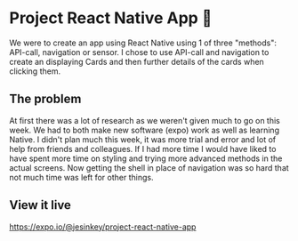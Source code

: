 # Project React Native App 📱

We were to create an app using React Native using 1 of three "methods": API-call, navigation or sensor. I chose to use API-call and navigation to create an displaying Cards and then further details of the cards when clicking them.

## The problem

At first there was a lot of research as we weren't given much to go on this week. We had to both make new software (expo) work as well as learning Native. I didn't plan much this week, it was more trial and error and lot of help from friends and colleagues. If I had more time I would have liked to have spent more time on styling and trying more advanced methods in the actual screens. Now getting the shell in place of navigation was so hard that not much time was left for other things.

## View it live

https://expo.io/@jesinkey/project-react-native-app
